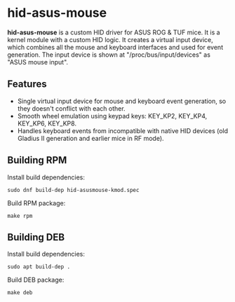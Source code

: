 hid-asus-mouse
==============

**hid-asus-mouse** is a custom HID driver for ASUS ROG & TUF mice.
It is a kernel module with a custom HID logic. It creates a virtual input device,
which combines all the mouse and keyboard interfaces and used for event generation.
The input device is shown at "/proc/bus/input/devices" as "ASUS mouse input".


Features
--------

* Single virtual input device for mouse and keyboard event generation,
so they doesn't conflict with each other.
* Smooth wheel emulation using keypad keys: KEY_KP2, KEY_KP4, KEY_KP6, KEY_KP8.
* Handles keyboard events from incompatible with native HID devices
(old Gladius II generation and earlier mice in RF mode).


Building RPM
------------

Install build dependencies:
```
sudo dnf build-dep hid-asusmouse-kmod.spec
```

Build RPM package:
```
make rpm
```


Building DEB
------------

Install build dependencies:
```
sudo apt build-dep .
```

Build DEB package:
```
make deb
```
